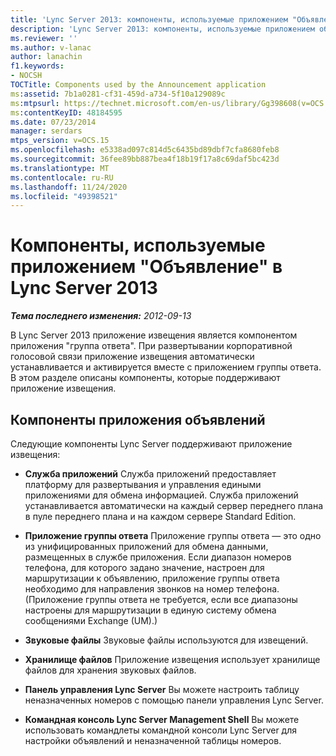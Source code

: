 ```yaml
---
title: 'Lync Server 2013: компоненты, используемые приложением "Объявление"'
description: 'Lync Server 2013: компоненты, используемые приложением объявления.'
ms.reviewer: ''
ms.author: v-lanac
author: lanachin
f1.keywords:
- NOCSH
TOCTitle: Components used by the Announcement application
ms:assetid: 7b1a0281-cf31-459d-a734-5f10a129089c
ms:mtpsurl: https://technet.microsoft.com/en-us/library/Gg398608(v=OCS.15)
ms:contentKeyID: 48184595
ms.date: 07/23/2014
manager: serdars
mtps_version: v=OCS.15
ms.openlocfilehash: e5338ad097c814d5c6435bd89dbf7cfa8680feb8
ms.sourcegitcommit: 36fee89bb887bea4f18b19f17a8c69daf5bc423d
ms.translationtype: MT
ms.contentlocale: ru-RU
ms.lasthandoff: 11/24/2020
ms.locfileid: "49398521"
---
```

# <a name="components-used-by-the-announcement-application-in-lync-server-2013"></a>Компоненты, используемые приложением "Объявление" в Lync Server 2013

<div data-xmlns="http://www.w3.org/1999/xhtml">

<div class="topic" data-xmlns="http://www.w3.org/1999/xhtml" data-msxsl="urn:schemas-microsoft-com:xslt" data-cs="https://msdn.microsoft.com/">

<div data-asp="https://msdn2.microsoft.com/asp">



</div>

<div id="mainSection">

<div id="mainBody">

<span> </span>

_**Тема последнего изменения:** 2012-09-13_

В Lync Server 2013 приложение извещения является компонентом приложения "группа ответа". При развертывании корпоративной голосовой связи приложение извещения автоматически устанавливается и активируется вместе с приложением группы ответа. В этом разделе описаны компоненты, которые поддерживают приложение извещения.

<div>

## <a name="announcement-application-components"></a>Компоненты приложения объявлений

Следующие компоненты Lync Server поддерживают приложение извещения:

  - **Служба приложений**   Служба приложений предоставляет платформу для развертывания и управления едиными приложениями для обмена информацией. Служба приложений устанавливается автоматически на каждый сервер переднего плана в пуле переднего плана и на каждом сервере Standard Edition.

  - **Приложение группы ответа**   Приложение группы ответа — это одно из унифицированных приложений для обмена данными, размещенных в службе приложения. Если диапазон номеров телефона, для которого задано значение, настроен для маршрутизации к объявлению, приложение группы ответа необходимо для направления звонков на номер телефона. (Приложение группы ответа не требуется, если все диапазоны настроены для маршрутизации в единую систему обмена сообщениями Exchange (UM).)

  - **Звуковые файлы**   Звуковые файлы используются для извещений.

  - **Хранилище файлов**   Приложение извещения использует хранилище файлов для хранения звуковых файлов.

  - **Панель управления Lync Server**   Вы можете настроить таблицу неназначенных номеров с помощью панели управления Lync Server.

  - **Командная консоль Lync Server Management Shell**   Вы можете использовать командлеты командной консоли Lync Server для настройки объявлений и неназначенной таблицы номеров.

</div>

</div>

<span> </span>

</div>

</div>

</div>

